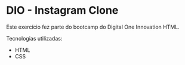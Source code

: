 # DIO - Instagram Clone
Este exercício fez parte do bootcamp do Digital One Innovation HTML.

Tecnologias utilizadas:
* HTML
* CSS
